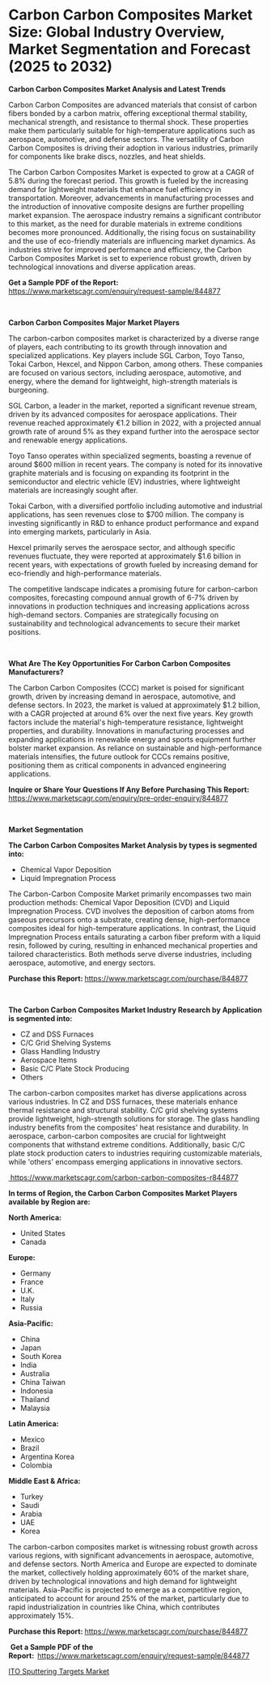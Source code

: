 <p><h1>Carbon Carbon Composites Market Size: Global Industry Overview, Market Segmentation and Forecast (2025 to 2032)</h1></p><p><strong>Carbon Carbon Composites Market Analysis and Latest Trends</strong></p>
<p><p>Carbon Carbon Composites are advanced materials that consist of carbon fibers bonded by a carbon matrix, offering exceptional thermal stability, mechanical strength, and resistance to thermal shock. These properties make them particularly suitable for high-temperature applications such as aerospace, automotive, and defense sectors. The versatility of Carbon Carbon Composites is driving their adoption in various industries, primarily for components like brake discs, nozzles, and heat shields.</p><p>The Carbon Carbon Composites Market is expected to grow at a CAGR of 5.8% during the forecast period. This growth is fueled by the increasing demand for lightweight materials that enhance fuel efficiency in transportation. Moreover, advancements in manufacturing processes and the introduction of innovative composite designs are further propelling market expansion. The aerospace industry remains a significant contributor to this market, as the need for durable materials in extreme conditions becomes more pronounced. Additionally, the rising focus on sustainability and the use of eco-friendly materials are influencing market dynamics. As industries strive for improved performance and efficiency, the Carbon Carbon Composites Market is set to experience robust growth, driven by technological innovations and diverse application areas.</p></p>
<p><strong>Get a Sample PDF of the Report:&nbsp;</strong> <a href="https://www.marketscagr.com/enquiry/request-sample/844877?utm_campaign=3456&utm_medium=2&utm_source=Github&utm_content=ia&utm_term=31032025&utm_id=carbon-carbon-composites">https://www.marketscagr.com/enquiry/request-sample/844877</a></p>
<p>&nbsp;</p>
<p><strong>Carbon Carbon Composites Major Market Players</strong></p>
<p><p>The carbon-carbon composites market is characterized by a diverse range of players, each contributing to its growth through innovation and specialized applications. Key players include SGL Carbon, Toyo Tanso, Tokai Carbon, Hexcel, and Nippon Carbon, among others. These companies are focused on various sectors, including aerospace, automotive, and energy, where the demand for lightweight, high-strength materials is burgeoning.</p><p>SGL Carbon, a leader in the market, reported a significant revenue stream, driven by its advanced composites for aerospace applications. Their revenue reached approximately €1.2 billion in 2022, with a projected annual growth rate of around 5% as they expand further into the aerospace sector and renewable energy applications.</p><p>Toyo Tanso operates within specialized segments, boasting a revenue of around $600 million in recent years. The company is noted for its innovative graphite materials and is focusing on expanding its footprint in the semiconductor and electric vehicle (EV) industries, where lightweight materials are increasingly sought after.</p><p>Tokai Carbon, with a diversified portfolio including automotive and industrial applications, has seen revenues close to $700 million. The company is investing significantly in R&D to enhance product performance and expand into emerging markets, particularly in Asia.</p><p>Hexcel primarily serves the aerospace sector, and although specific revenues fluctuate, they were reported at approximately $1.6 billion in recent years, with expectations of growth fueled by increasing demand for eco-friendly and high-performance materials.</p><p>The competitive landscape indicates a promising future for carbon-carbon composites, forecasting compound annual growth of 6-7% driven by innovations in production techniques and increasing applications across high-demand sectors. Companies are strategically focusing on sustainability and technological advancements to secure their market positions.</p></p>
<p>&nbsp;</p>
<p><strong>What Are The Key Opportunities For Carbon Carbon Composites Manufacturers?</strong></p>
<p><p>The Carbon Carbon Composites (CCC) market is poised for significant growth, driven by increasing demand in aerospace, automotive, and defense sectors. In 2023, the market is valued at approximately $1.2 billion, with a CAGR projected at around 6% over the next five years. Key growth factors include the material's high-temperature resistance, lightweight properties, and durability. Innovations in manufacturing processes and expanding applications in renewable energy and sports equipment further bolster market expansion. As reliance on sustainable and high-performance materials intensifies, the future outlook for CCCs remains positive, positioning them as critical components in advanced engineering applications.</p></p>
<p><strong>Inquire or Share Your Questions If Any Before Purchasing This Report:</strong> <a href="https://www.marketscagr.com/enquiry/pre-order-enquiry/844877?utm_campaign=3456&utm_medium=2&utm_source=Github&utm_content=ia&utm_term=31032025&utm_id=carbon-carbon-composites">https://www.marketscagr.com/enquiry/pre-order-enquiry/844877</a></p>
<p>&nbsp;</p>
<p><strong>Market Segmentation</strong></p>
<p><strong>The Carbon Carbon Composites Market Analysis by types is segmented into:</strong></p>
<p><ul><li>Chemical Vapor Deposition</li><li>Liquid Impregnation Process</li></ul></p>
<p><p>The Carbon-Carbon Composite Market primarily encompasses two main production methods: Chemical Vapor Deposition (CVD) and Liquid Impregnation Process. CVD involves the deposition of carbon atoms from gaseous precursors onto a substrate, creating dense, high-performance composites ideal for high-temperature applications. In contrast, the Liquid Impregnation Process entails saturating a carbon fiber preform with a liquid resin, followed by curing, resulting in enhanced mechanical properties and tailored characteristics. Both methods serve diverse industries, including aerospace, automotive, and energy sectors.</p></p>
<p><strong>Purchase this Report:&nbsp;</strong><a href="https://www.marketscagr.com/purchase/844877?utm_campaign=3456&utm_medium=2&utm_source=Github&utm_content=ia&utm_term=31032025&utm_id=carbon-carbon-composites">https://www.marketscagr.com/purchase/844877</a></p>
<p>&nbsp;</p>
<p><strong>The Carbon Carbon Composites Market Industry Research by Application is segmented into:</strong></p>
<p><ul><li>CZ and DSS Furnaces</li><li>C/C Grid Shelving Systems</li><li>Glass Handling Industry</li><li>Aerospace Items</li><li>Basic C/C Plate Stock Producing</li><li>Others</li></ul></p>
<p><p>The carbon-carbon composites market has diverse applications across various industries. In CZ and DSS furnaces, these materials enhance thermal resistance and structural stability. C/C grid shelving systems provide lightweight, high-strength solutions for storage. The glass handling industry benefits from the composites' heat resistance and durability. In aerospace, carbon-carbon composites are crucial for lightweight components that withstand extreme conditions. Additionally, basic C/C plate stock production caters to industries requiring customizable materials, while 'others' encompass emerging applications in innovative sectors.</p></p>
<p><a href="https://www.marketscagr.com/carbon-carbon-composites-r844877?utm_campaign=3456&utm_medium=2&utm_source=Github&utm_content=ia&utm_term=31032025&utm_id=carbon-carbon-composites">&nbsp;https://www.marketscagr.com/carbon-carbon-composites-r844877</a></p>
<p><strong>In terms of Region, the Carbon Carbon Composites Market Players available by Region are:</strong></p>
<p>
    <p> <strong> North America: </strong>
        <ul>
            <li>United States</li>
            <li>Canada</li>
        </ul>
        </p> 
    <p> <strong> Europe: </strong>
        <ul>
            <li>Germany</li>
            <li>France</li>
            <li>U.K.</li>
            <li>Italy</li>
            <li>Russia</li>
        </ul>
        </p> 
    <p> <strong> Asia-Pacific: </strong>
        <ul>
            <li>China</li>
            <li>Japan</li>
            <li>South Korea</li>
            <li>India</li>
            <li>Australia</li>
            <li>China Taiwan</li>
            <li>Indonesia</li>
            <li>Thailand</li>
            <li>Malaysia</li>
        </ul>
        </p> 
    <p> <strong> Latin America: </strong>
        <ul>
            <li>Mexico</li>
            <li>Brazil</li>
            <li>Argentina Korea</li>
            <li>Colombia</li>
        </ul>
        </p> 
    <p> <strong> Middle East & Africa: </strong>
        <ul>
            <li>Turkey</li>
            <li>Saudi</li>
            <li>Arabia</li>
            <li>UAE</li>
            <li>Korea</li>
        </ul>
    </p>
    </p>
<p><p>The carbon-carbon composites market is witnessing robust growth across various regions, with significant advancements in aerospace, automotive, and defense sectors. North America and Europe are expected to dominate the market, collectively holding approximately 60% of the market share, driven by technological innovations and high demand for lightweight materials. Asia-Pacific is projected to emerge as a competitive region, anticipated to account for around 25% of the market, particularly due to rapid industrialization in countries like China, which contributes approximately 15%.</p></p>
<p><strong>Purchase this Report: </strong><a href="https://www.marketscagr.com/purchase/844877?utm_campaign=3456&utm_medium=2&utm_source=Github&utm_content=ia&utm_term=31032025&utm_id=carbon-carbon-composites">https://www.marketscagr.com/purchase/844877</a></p>
<p>&nbsp;<strong>Get a Sample PDF of the Report:&nbsp;&nbsp;</strong><a href="https://www.marketscagr.com/enquiry/request-sample/844877?utm_campaign=3456&utm_medium=2&utm_source=Github&utm_content=ia&utm_term=31032025&utm_id=carbon-carbon-composites">https://www.marketscagr.com/enquiry/request-sample/844877</a></p>
<p><strong></strong></p>
<p><p><a href="https://github.com/tanckfelli84/Market-Research-Report-List-1/blob/main/ito-sputtering-targets-market.md?utm_campaign=3456&utm_medium=2&utm_source=Github&utm_content=ia&utm_term=31032025&utm_id=carbon-carbon-composites">ITO Sputtering Targets Market</a></p></p>